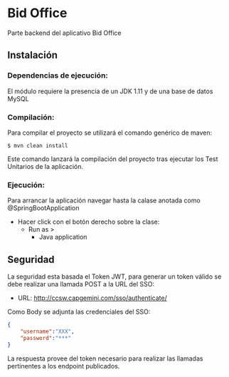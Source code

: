 # Bid Office

Parte backend del aplicativo Bid Office

## Instalación

### Dependencias de ejecución:

El módulo requiere la presencia de un JDK 1.11 y de una base de datos MySQL

### Compilación:

Para compilar el proyecto se utilizará el comando genérico de maven:
```Shell
$ mvn clean install
```  
Este comando lanzará la compilación del proyecto tras ejecutar los Test Unitarios de la aplicación.

### Ejecución:

Para arrancar la aplicación navegar hasta la calase anotada como @SpringBootApplication

* Hacer click con el botón derecho sobre la clase:
    * Run as >
        * Java application

## Seguridad

La seguridad esta basada el Token JWT, para generar un token válido se debe realizar una llamada POST a la URL del SSO:

* URL: http://ccsw.capgemini.com/sso/authenticate/

Como Body se adjunta las credenciales del SSO:

```json
{
    "username":"XXX",
    "password":"***"
}
```  
La respuesta provee del token necesario para realizar las llamadas pertinentes a los endpoint publicados.